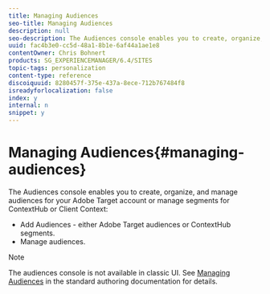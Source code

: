 ```yaml
---
title: Managing Audiences
seo-title: Managing Audiences
description: null
seo-description: The Audiences console enables you to create, organize, and manage audiences for your Adobe Target account or manage segments for ContextHub or Client Context.
uuid: fac4b3e0-cc5d-48a1-8b1e-6af44a1ae1e8
contentOwner: Chris Bohnert
products: SG_EXPERIENCEMANAGER/6.4/SITES
topic-tags: personalization
content-type: reference
discoiquuid: 8280457f-375e-437a-8ece-712b767484f8
isreadyforlocalization: false
index: y
internal: n
snippet: y
---
```


# Managing Audiences{#managing-audiences}

The Audiences console enables you to create, organize, and manage audiences for your Adobe Target account or manage segments for ContextHub or Client Context:

* Add Audiences - either Adobe Target audiences or ContextHub segments.
* Manage audiences.

>[!NOTE]
>
>The audiences console is not available in classic UI. See [Managing Audiences](../../authoring/using/managing-audiences.md) in the standard authoring documentation for details.

